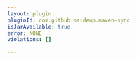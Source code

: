 ```yaml
---
layout: plugin
pluginId: com.github.bsideup.maven-sync
isJarAvailable: true
error: NONE
violations: []

---
```

